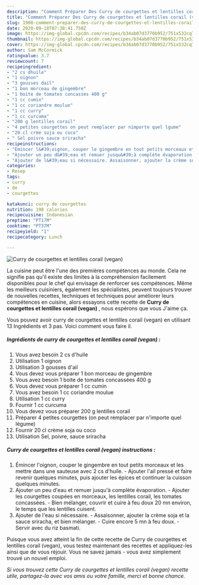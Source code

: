 ```yaml
---
description: "Comment Préparer Des Curry de courgettes et lentilles corail (vegan)"
title: "Comment Préparer Des Curry de courgettes et lentilles corail (vegan)"
slug: 1998-comment-preparer-des-curry-de-courgettes-et-lentilles-corail-vegan
date: 2020-09-18T07:38:41.750Z
image: https://img-global.cpcdn.com/recipes/b34ab07d3770b952/751x532cq70/curry-de-courgettes-et-lentilles-corail-vegan-photo-principale-de-la-recette.jpg
thumbnail: https://img-global.cpcdn.com/recipes/b34ab07d3770b952/751x532cq70/curry-de-courgettes-et-lentilles-corail-vegan-photo-principale-de-la-recette.jpg
cover: https://img-global.cpcdn.com/recipes/b34ab07d3770b952/751x532cq70/curry-de-courgettes-et-lentilles-corail-vegan-photo-principale-de-la-recette.jpg
author: Sam McCormick
ratingvalue: 3.7
reviewcount: 7
recipeingredient:
- "2 cs dhuile"
- "1 oignon"
- "3 gousses dail"
- "1 bon morceau de gingembre"
- "1 boite de tomates concasses 400 g"
- "1 cc cumin"
- "1 cc coriandre moulue"
- "1 cc curry"
- "1 cc curcuma"
- "200 g lentilles corail"
- "4 petites courgettes on peut remplacer par nimporte quel lgume"
- "20 cl crme soja ou coco"
- " Sel poivre sauce sriracha"
recipeinstructions:
- "Émincer l&#39;oignon, couper le gingembre en tout petits morceaux et les mettre dans une sauteuse avec 2 cs d&#39;huile. Ajouter l&#39;ail pressé et faire revenir quelques minutes, puis ajouter les épices et continuer la cuisson quelques minutes."
- "Ajouter un peu d&#39;eau et remuer jusqu&#39;à complète évaporation. Ajouter les courgettes coupées en morceaux, les lentilles corail, les tomates concassées.  Bien mélanger, couvrir et cuire à feu doux 20 mn environ, le temps que les lentilles cuisent."
- "Ajouter de l&#39;eau si nécessaire. Assaisonner, ajouter la crème soja et la sauce sriracha, et bien mélanger.  Cuire encore 5 mn à feu doux. Servir avec du riz basmati."
categories:
- Resep
tags:
- curry
- de
- courgettes

katakunci: curry de courgettes 
nutrition: 198 calories
recipecuisine: Indonesian
preptime: "PT17M"
cooktime: "PT37M"
recipeyield: "1"
recipecategory: Lunch

---
```



![Curry de courgettes et lentilles corail (vegan)](https://img-global.cpcdn.com/recipes/b34ab07d3770b952/751x532cq70/curry-de-courgettes-et-lentilles-corail-vegan-photo-principale-de-la-recette.jpg)

La cuisine peut être l'une des premières compétences au monde. Cela ne signifie pas qu'il existe des limites à la compréhension facilement disponibles pour le chef qui envisage de renforcer ses compétences. Même les meilleurs cuisiniers, également les spécialistes, peuvent toujours trouver de nouvelles recettes, techniques et techniques pour améliorer leurs compétences en cuisine, alors essayons cette recette de <strong> Curry de courgettes et lentilles corail (vegan) </strong>, nous espérons que vous J'aime ça.

<!--inarticleads1-->

Vous pouvez avoir curry de courgettes et lentilles corail (vegan) en utilisant 13 Ingrédients et 3 pas. Voici comment vous faire il.

##### Ingrédients de curry de courgettes et lentilles corail (vegan) :

1. Vous avez besoin 2 cs d&#39;huile
1. Utilisation 1 oignon
1. Utilisation 3 gousses d&#39;ail
1. Vous devez vous préparer 1 bon morceau de gingembre
1. Vous avez besoin 1 boite de tomates concassées 400 g
1. Vous devez vous préparer 1 cc cumin
1. Vous avez besoin 1 cc coriandre moulue
1. Utilisation 1 cc curry
1. Fournir 1 cc curcuma
1. Vous devez vous préparer 200 g lentilles corail
1. Préparer 4 petites courgettes (on peut remplacer par n&#39;importe quel légume)
1. Fournir 20 cl crème soja ou coco
1. Utilisation  Sel, poivre, sauce sriracha




<!--inarticleads2-->

##### Curry de courgettes et lentilles corail (vegan) instructions :

1. Émincer l&#39;oignon, couper le gingembre en tout petits morceaux et les mettre dans une sauteuse avec 2 cs d&#39;huile. - Ajouter l&#39;ail pressé et faire revenir quelques minutes, puis ajouter les épices et continuer la cuisson quelques minutes.
1. Ajouter un peu d&#39;eau et remuer jusqu&#39;à complète évaporation. - Ajouter les courgettes coupées en morceaux, les lentilles corail, les tomates concassées.  - Bien mélanger, couvrir et cuire à feu doux 20 mn environ, le temps que les lentilles cuisent.
1. Ajouter de l&#39;eau si nécessaire. - Assaisonner, ajouter la crème soja et la sauce sriracha, et bien mélanger.  - Cuire encore 5 mn à feu doux. - Servir avec du riz basmati.




<!--inarticleads1-->

<p>
Puisque vous avez atteint la fin de cette recette de Curry de courgettes et lentilles corail (vegan), vous testez maintenant des recettes et appliquez-les ainsi que de vous réjouir. Vous ne savez jamais - vous avez simplement trouvé un nouvel emploi.
</p>

<p>
<i>Si vous trouvez cette Curry de courgettes et lentilles corail (vegan) recette utile, partagez-la avec vos amis ou votre famille, merci et bonne chance.</i>
</p>
